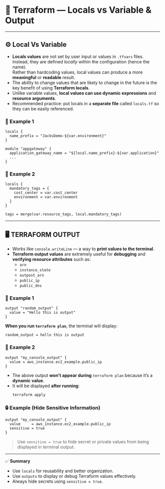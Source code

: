 # 🧱 Terraform — Locals vs Variable & Output

---

## ⚙️ Local Vs Variable

- **Locals values** are not set by user input or values in `.tfvars` files. Instead, they are defined *locally* within the configuration (hence the name).  
  Rather than hardcoding values, local values can produce a more **meaningful** or **readable** result.
- The ability to change values that are likely to change in the future is the key benefit of using **Terraform locals**.
- Unlike variable values, **local values can use dynamic expressions** and **resource arguments**.
- Recommended practice: put locals in a **separate file** called `locals.tf` so they can be easily referenced.

### 🧩 Example 1
```hcl
locals {
  name_prefix = "JacksDemo-${var.environment}"
}

module "appgateway" {
  application_gateway_name = "${local.name_prefix}-${var.application}"
  ...
}
```

### 🧩 Example 2
```hcl
locals {
  mandatory_tags = {
    cost_center = var.cost_center
    environment = var.environment
  }
}

tags = merge(var.resource_tags, local.mandatory_tags)
```

---

## 🖥️ TERRAFORM OUTPUT

- Works like `console.writeLine` — a way to **print values to the terminal**.
- **Terraform output values** are extremely useful for **debugging** and **verifying resource attributes** such as:
  - `arn`
  - `instance_state`
  - `outpost_arn`
  - `public_ip`
  - `public_dns`

### 🧩 Example 1
```hcl
output "random_output" {
  value = "Hello this is output"
}
```
**When you run `terraform plan`**, the terminal will display:
```
random_output = hello this is output
```

### 🧩 Example 2
```hcl
output "my_console_output" {
  value = aws_instance.ec2_example.public_ip
}
```
- The above output **won’t appear during** `terraform plan` because it’s a **dynamic value**.
- It will be displayed **after running**:
  ```bash
  terraform apply
  ```

### 🔒 Example (Hide Sensitive Information)
```hcl
output "my_console_output" {
  value     = aws_instance.ec2_example.public_ip
  sensitive = true
}
```

> Use `sensitive = true` to hide secret or private values from being displayed in terminal output.

---

✅ **Summary**
- Use `locals` for reusability and better organization.  
- Use `outputs` to display or debug Terraform values effectively.  
- Always hide secrets using `sensitive = true`.

